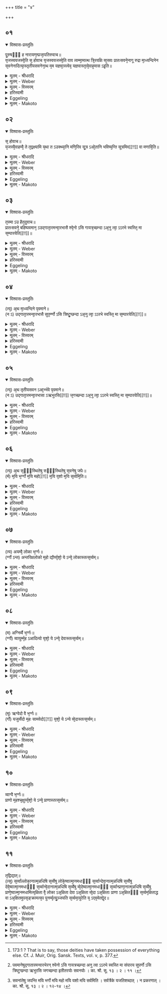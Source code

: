 +++
title = "४"

+++


##  ०१


<details open><summary>विश्वास-प्रस्तुतिः</summary>

पु᳘रुषᳫँ᳭ ह नारायण᳘म्प्रजा᳘पतिरुवाच॥  
य᳘जस्वयजस्वे᳘ति स᳘ होवाच य᳘जस्वयजस्वे᳘ति वाव त्वम्मा᳘मात्थ त्रि᳘रयक्षि व्व᳘सवः प्रातःसवने᳘नागू रुद्रा मा᳘ध्यन्दिनेन स᳘वनेनादित्या᳘स्तृतीयसवनेना᳘थ म᳘म यज्ञवा᳘स्त्वेव᳘ यज्ञवास्ता᳘वे᳘वाह᳘मास ऽइ᳘ति॥
</details>

<details><summary>मूलम् - श्रीधरादि</summary>

पु᳘रुषᳫँ᳭ ह नारायण᳘म्प्रजा᳘पतिरुवाच॥  
य᳘जस्वयजस्वे᳘ति स᳘ होवाच य᳘जस्वयजस्वे᳘ति वाव त्वम्मा᳘मात्थ त्रि᳘रयक्षि व्व᳘सवः प्रातःसवने᳘नागू रुद्रा मा᳘ध्यन्दिनेन स᳘वनेनादित्या᳘स्तृतीयसवनेना᳘थ म᳘म यज्ञवा᳘स्त्वेव᳘ यज्ञवास्ता᳘वे᳘वाह᳘मास ऽइ᳘ति॥
</details>

<details><summary>मूलम् - Weber</summary>

पु᳘रुषᳫं ह नारायणं᳘ प्रजा᳘पतिरुवाच ॥  
य᳘जस्व-यजस्वे᳘ति स᳘ होवाच य᳘जस्व-यजस्वे᳘ति वाव त्वं मा᳘मात्थ त्रि᳘रयक्षि व᳘सवः प्रातःसवने᳘नागू रुद्राः मा᳘ध्यन्दिनेन स᳘वनेनादित्या᳘स्तृतीयसवनेना᳘थ म᳘म यज्ञवाॗस्त्वेव᳘ यज्ञवास्ता᳘वेॗवाह᳘मासऽइ᳘ति ॥
</details>

<details><summary>मूलम् - विस्वरम्</summary>

पुरुषं ह नारायणं प्रजापतिरुवाच यजस्वयजस्वति । स होवाच । यजस्वयजस्वेति वाव त्वं मामात्थ । त्रिरयक्षि । वसवः प्रातःसवनेनागुः । रुद्रा माध्यंदिनेन सवनेन । आदित्यास्तृतीयसवनेन । अथ मम यज्ञवास्त्वेव । यज्ञवास्तावेवाहमास इति ॥ १ ॥ 
</details>

<details><summary>हरिस्वामी</summary>

'पुरुषं' ह अनेनापि ब्राह्मणेन संवत्सरसत्रे पवमानत्रये उद्गातुरन्वारम्भविधेयतावचनम् । संस्थासु च जपाः । तत्र च प्रजापतिरुवाचेति । 'अधिषि' अयक्षि । "डुधाञ् धारणपोषणयोः"- (धा. पा. जु. उ. १०) इत्यस्य धातोरनद्यतने भूते काले लुट् । हितवान् स्थापितवान् । सर्वमित्यर्थः । अक्षिताः अक्षीणाः ॥ १-११ ॥ 

इति श्रीमदाचार्यहरिस्वामिनः कृतौ माध्यन्दिनशतपथब्राह्मणभाष्ये द्वादशकांडे तृतीये ऽध्याये चतुर्थं ब्राह्मणम् ॥ १२ । ३ । ४ ॥ 
</details>

<details><summary>Eggeling</summary>

1. Prajāpati once upon a time spake unto Purusha

 Nārāyaṇa, 'Offer sacrifice! offer sacrifice!' He spake, 'Verily, thou sayest to me, "Offer sacrifice! offer sacrifice!" and thrice have I offered sacrifice: by the morning-service the Vasus went forth, by the midday-service the Rudras, and by the evening-service the Ādityas; now I have but the offering-place [^egg_498], and on the offering-place I am sitting.'

[^egg_498]: 173:1 ? That is to say, those deities have taken possession of everything else. Cf. J. Muir, Orig. Sansk. Texts, vol. v, p. 377.
</details>

<details><summary>मूलम् - Makoto</summary>

पु꣡रुषँ ह ना꣡रा꣡यणं꣡ प्रजा꣡पतिर् उवा꣡च ।॥  
य꣡जस्वयजस्वे꣡ति स꣡ होवा꣡च य꣡जस्वयजस्वे꣡ति वा꣡व꣡ त्वं꣡ मा꣡म् आ꣡त्थ त्रि꣡र् अयक्षि व꣡सवः प्रा꣡तःसवने꣡ना꣡गू रुद्राः꣡ मा꣡ध्यन्दिनेन स꣡वनेना꣡दित्या꣡स् तृतीयसवनेना꣡थ म꣡म यज्ञवा꣡स्त्व् ए᳙व꣡ यज्ञवा꣡स्ता꣡व् एवा᳙ह꣡म् आ꣡स इ꣡ति ॥॥
</details>


##  ०२


<details open><summary>विश्वास-प्रस्तुतिः</summary>

स᳘ होवाच॥  
य᳘जस्वै᳘वाहम्वै᳘ ते त᳘द्वक्ष्यामि य᳘था त ऽउक्थ्या᳘नि मणि᳘रिव सू᳘त्र ऽओ᳘तानि भविष्य᳘न्ति सूत्रमिव[[!!]] वा मणावि᳘ति॥
</details>

<details><summary>मूलम् - श्रीधरादि</summary>

स᳘ होवाच॥  
य᳘जस्वै᳘वाहम्वै᳘ ते त᳘द्वक्ष्यामि य᳘था त ऽउक्थ्या᳘नि मणि᳘रिव सू᳘त्र ऽओ᳘तानि भविष्य᳘न्ति सूत्रमिव[[!!]] वा मणावि᳘ति॥
</details>

<details><summary>मूलम् - Weber</summary>

स᳘ होवाच ॥  
य᳘जस्वैॗवाहं वै᳘ ते त᳘द्वक्ष्यामि य᳘था तऽउक्था᳘नि मणि᳘रिव सू᳘त्रऽओ᳘तानि भविष्य᳘न्ति सू᳘त्रमिव वा मणावि᳘ति ॥
</details>

<details><summary>मूलम् - विस्वरम्</summary>

स होवाच । यजस्वैव । अहं वै ते तद्वक्ष्यामि । यथा त उक्थ्यानि मणिरिव सूत्र ओतानि भविष्यन्ति । सूत्रमिव वा मणाविति ॥ २ ॥ 
</details>

<details><summary>हरिस्वामी</summary>

[व्याख्यानं प्रथमे]
</details>

<details><summary>Eggeling</summary>

2. He spake, 'Offer yet sacrifice! I will tell thee such a thing that thy hymns shall be strung as a pearl on a thread, or a thread through a pearl.'
</details>

<details><summary>मूलम् - Makoto</summary>

स꣡ होवा꣡च ।॥  
य꣡जस्वैवा᳙हं꣡ वै꣡ ते त꣡द् वक्ष्या꣡मि य꣡था꣡ त उक्था꣡नि मणि꣡र् इव सू꣡त्र ओ꣡ता꣡नि भविष्य꣡न्ति सू꣡त्रम् इव वा꣡ मणा꣡व् इ꣡ति ॥॥
</details>


##  ०३


<details open><summary>विश्वास-प्रस्तुतिः</summary>

त᳘स्मा ऽउ हैत᳘दुवाच॥  
प्रातःसवने᳘ बहिष्पवमान᳘ ऽउद्गाता᳘रमन्वा᳘रभासै श्ये᳘नो ऽसि गायत्र᳘च्छन्दा ऽअ᳘नु त्वा᳘ ऽऽरभे स्वस्ति᳘ मा स᳘म्पारयेति[[!!]]॥
</details>

<details><summary>मूलम् - श्रीधरादि</summary>

त᳘स्मा ऽउ हैत᳘दुवाच॥  
प्रातःसवने᳘ बहिष्पवमान᳘ ऽउद्गाता᳘रमन्वा᳘रभासै श्ये᳘नो ऽसि गायत्र᳘च्छन्दा ऽअ᳘नु त्वा᳘ ऽऽरभे स्वस्ति᳘ मा स᳘म्पारयेति[[!!]]॥
</details>

<details><summary>मूलम् - Weber</summary>

त᳘स्माऽउ हैत᳘दुवाच ॥  
प्रातःसवने᳘ बहिष्पवमान᳘ऽउद्गाता᳘रमन्वा᳘रभासै श्येॗनोऽसि गायत्र᳘छन्दा अ᳘नु त्वा᳘रभे स्वस्ति᳘ मा स᳘म्पारये᳟ति ॥
</details>

<details><summary>मूलम् - विस्वरम्</summary>

तस्मा उ हैतदुवाच । प्रातःसवने [^१_४१] बहिष्पवमान उद्गातारमन्वारभासै । **"श्येनो ऽसि गायत्रच्छन्दा अनु त्वा ऽऽरभे स्वस्ति मा संपारय"**- इति ॥ ३ ॥ 

[^१_४१]: पवमानेषूद्गातारमन्वारभेरन् श्येनो ऽसि गायत्रच्छन्दा अनु त्वा ऽऽरभे स्वस्ति मा संपारय सुपर्णो ऽसि त्रिष्टुप्छन्दा ऋभुरसि जगच्छन्दा इतीतरयोः सवनयोः । का. श्रौ. सू. १३ । २ । ११ । 
</details>

<details><summary>हरिस्वामी</summary>

[व्याख्यानं प्रथमे]
</details>

<details><summary>Eggeling</summary>

3. And he spake thus unto him, ‘At the (chanting of the) Bahishpavamāna, at the morning-service, thou shalt hold on to the Udgātr̥ from behind, saying, "Thou art a falcon formed of the Gāyatrī metre,--I hold on to thee: bear me unto well-being!"
</details>

<details><summary>मूलम् - Makoto</summary>

त꣡स्मा꣡ उ हैत꣡द् उवा꣡च ।॥  
प्रा꣡तःसवने꣡ बहिष्पवमा꣡न꣡ उद्गा꣡ता꣡रम् अन्वा꣡रभा꣡सै श्येनो᳙ ऽसि गा꣡यत्र꣡छन्दा꣡ अ꣡नु त्वा꣡रभे स्वस्ति꣡ मा꣡ स꣡म्पा꣡रये꣡ति ॥॥
</details>


##  ०४


<details open><summary>विश्वास-प्रस्तुतिः</summary>

(त्य᳘) अ᳘थ मा᳘ध्यन्दिने प᳘वमाने॥  
(न ऽ) उद्गाता᳘रमन्वा᳘रभासै सुप᳘र्ण्णो ऽसि त्रिष्टु᳘प्छन्दा ऽअ᳘नु त्वा᳘ ऽऽरभे स्वस्ति᳘ मा स᳘म्पारयेति[[!!]]॥
</details>

<details><summary>मूलम् - श्रीधरादि</summary>

(त्य᳘) अ᳘थ मा᳘ध्यन्दिने प᳘वमाने॥  
(न ऽ) उद्गाता᳘रमन्वा᳘रभासै सुप᳘र्ण्णो ऽसि त्रिष्टु᳘प्छन्दा ऽअ᳘नु त्वा᳘ ऽऽरभे स्वस्ति᳘ मा स᳘म्पारयेति[[!!]]॥
</details>

<details><summary>मूलम् - Weber</summary>

अ᳘थ मा᳘ध्यन्दिने प᳘वमाने ॥  
उद्गाता᳘रमन्वा᳘रभासै सुपॗर्णोऽसि त्रिष्टु᳘प्छन्दा अ᳘नु त्वा᳘रभे स्वस्ति᳘ मा स᳘म्पारये᳟ति ॥
</details>

<details><summary>मूलम् - विस्वरम्</summary>

अथ माध्यन्दिने पवमाने उद्गातारमन्वारभासै । **"सुपर्णो ऽसि त्रिष्टुप्छन्दा अनु त्वा ऽऽरभे स्वस्ति मा संपारय"**- इति ॥ ४ ॥ 
</details>

<details><summary>हरिस्वामी</summary>

[व्याख्यानं प्रथमे]
</details>

<details><summary>Eggeling</summary>

4. ‘And at the midday Pavamāna thou shalt hold on to the Udgātr̥ from behind, saying, "Thou art an eagle formed of the Trishṭubh metre,--I hold on to thee: bear me unto well-being! "
</details>

<details><summary>मूलम् - Makoto</summary>

अ꣡थ मा꣡ध्यन्दिने प꣡वमा꣡ने ।॥  
उद्गा꣡ता꣡रम् अन्वा꣡रभा꣡सै सुपर्णो᳙ ऽसि त्रिष्टु꣡प्छन्दा꣡ अ꣡नु त्वा꣡रभे स्वस्ति꣡ मा꣡ स꣡ या꣡रये꣡ति ॥॥
</details>


##  ०५


<details open><summary>विश्वास-प्रस्तुतिः</summary>

(त्य᳘) अ᳘थ तृतीयसवन ऽआ᳘र्भ्भवे प᳘वमाने॥  
(न ऽ) उद्गाता᳘रमन्वा᳘रभासा ऽऋभुरसि[[!!]] ज᳘गच्छन्दा ऽअ᳘नु त्वा᳘ ऽऽरभे स्वस्ति᳘ मा स᳘म्पारयेति[[!!]]॥
</details>

<details><summary>मूलम् - श्रीधरादि</summary>

(त्य᳘) अ᳘थ तृतीयसवन ऽआ᳘र्भ्भवे प᳘वमाने॥  
(न ऽ) उद्गाता᳘रमन्वा᳘रभासा ऽऋभुरसि[[!!]] ज᳘गच्छन्दा ऽअ᳘नु त्वा᳘ ऽऽरभे स्वस्ति᳘ मा स᳘म्पारयेति[[!!]]॥
</details>

<details><summary>मूलम् - Weber</summary>

अ᳘थ तृतीयसवनऽआ᳘र्भवे प᳘वमाने ॥  
उद्गाता᳘रमन्वा᳘रभासाऽऋभु᳘रसि ज᳘गच्छन्दा अ᳘नु त्वा᳘रभे स्वस्ति᳘ मा स᳘म्पारये᳟ति ॥
</details>

<details><summary>मूलम् - विस्वरम्</summary>

अथ तृतीयसवन आर्भवे पवमाने उद्गातारमन्वारभासै । **“ऋभुरसि जगच्छन्दा अनु त्वा ऽऽरभे स्वस्ति मा संपारय"**- इति ॥ ५ ॥ 
</details>

<details><summary>हरिस्वामी</summary>

[व्याख्यानं प्रथमे]
</details>

<details><summary>Eggeling</summary>

5. ‘And at the Ārbhava-pavamāna, at the evening-service, thou shalt hold on to the Udgātr̥ from behind, saying, "Thou art a R̥bhu formed of the Jagat metre,--I hold on to thee: bear me unto well-being!"
</details>

<details><summary>मूलम् - Makoto</summary>

अ꣡थ त्रितीयसवन꣡ आ꣡र्भवे प꣡वमा꣡ने ।॥  
उद्गा꣡ता꣡रम् अन्वा꣡रभा꣡सा꣡ ऋभु꣡र् असि ज꣡गच्छन्दा꣡ अ꣡नु त्वा꣡रभे स्वस्ति꣡ मा꣡ स꣡म्पा꣡रये꣡ति ॥॥
</details>


##  ०६


<details open><summary>विश्वास-प्रस्तुतिः</summary>

(त्य᳘) अ᳘थ स᳘ᳫँ᳘स्थितेषु सᳫँ᳭स्थितेषु स᳘वनेषु जपेः॥  
(र्म) म᳘यि भ᳘र्ग्गो म᳘यि महो[[!!]] म᳘यि य᳘शो म᳘यि स᳘र्व्वमि᳘ति॥
</details>

<details><summary>मूलम् - श्रीधरादि</summary>

(त्य᳘) अ᳘थ स᳘ᳫँ᳘स्थितेषु सᳫँ᳭स्थितेषु स᳘वनेषु जपेः॥  
(र्म) म᳘यि भ᳘र्ग्गो म᳘यि महो[[!!]] म᳘यि य᳘शो म᳘यि स᳘र्व्वमि᳘ति॥
</details>

<details><summary>मूलम् - Weber</summary>

अ᳘थ स᳘ᳫं᳘स्थितेषु-सᳫंस्थितेषु स᳘वनेषु जपेः ॥  
म᳘यि भ᳘र्गो म᳘यि म᳘हो म᳘यि य᳘शो म᳘यि स᳘र्वमि᳘ति ॥
</details>

<details><summary>मूलम् - विस्वरम्</summary>

अथ संस्थितेषु संस्थितेषु सवनेषु जपेः [^१_४२] । **"मयि भर्गो माये महो मयि यशो मयि सर्वम्"**- इति ॥ ६ ॥ 

[^१_४२]: सवनांतेषु जपन्ति मयि भर्गो मयि महो मयि यशो मयि सर्वमिति । सर्वत्रैके यजतिशब्दात् । न प्रकरणात् । का. श्रौ. सू. १३ । २ । १२-१४ । 
</details>

<details><summary>हरिस्वामी</summary>

[व्याख्यानं प्रथमे]
</details>

<details><summary>Eggeling</summary>

6. 'And at the close of each pressing thou shalt mutter, "In me be light, in me might, in me glory, in me everything!"'
</details>

<details><summary>मूलम् - Makoto</summary>

अ꣡थ सँ꣡स्थितेषुसँस्थितेषु स꣡वनेषु जपेः ।॥  
म꣡यि भ꣡र्गो म꣡यि महो꣡ म꣡यि य꣡शो म꣡यि स꣡र्वम् इ꣡ति ॥॥
</details>


##  ०७


<details open><summary>विश्वास-प्रस्तुतिः</summary>

(त्य) अयम्वै᳘ लोका भ᳘र्ग्गः॥  
(र्ग्गो ऽन्त) अन्तरिक्षलोको म᳘हो द्यौर्य्य᳘शो᳘ ये ऽन्ये᳘ लोकास्तत्स᳘र्व्वम्॥
</details>

<details><summary>मूलम् - श्रीधरादि</summary>

(त्य) अयम्वै᳘ लोका भ᳘र्ग्गः॥  
(र्ग्गो ऽन्त) अन्तरिक्षलोको म᳘हो द्यौर्य्य᳘शो᳘ ये ऽन्ये᳘ लोकास्तत्स᳘र्व्वम्॥
</details>

<details><summary>मूलम् - Weber</summary>

अयं वै᳘ लोका भ᳘र्गः ॥  
अन्तरिक्षलोको म᳘हो द्यौर्य᳘शोॗ येऽन्ये᳘ लोकास्तत्स᳘र्वम् ॥
</details>

<details><summary>मूलम् - विस्वरम्</summary>

अयं वै लोको भर्गः । अंतरिक्षलोको महः । द्यौर्यशः । ये ऽन्ये लोकास्तत्सर्वम् ॥ ७ ॥ 
</details>

<details><summary>हरिस्वामी</summary>

[व्याख्यानं प्रथमे]
</details>

<details><summary>Eggeling</summary>

7. Now light, indeed, is this (terrestrial) world, might the air-world, glory the heavens, and what other worlds there are, they are everything (else).
</details>

<details><summary>मूलम् - Makoto</summary>

अयं꣡ वै꣡ लोका꣡ भ꣡र्गः ।॥  
अन्तरिक्षलोको꣡ म꣡हो द्यौ꣡र् य꣡शो ये᳙ ऽन्ये꣡ लोका꣡स् त꣡त् स꣡र्वम् ॥॥
</details>


##  ०८


<details open><summary>विश्वास-प्रस्तुतिः</summary>

(म) अग्निर्व्वै भ᳘र्ग्गः॥  
(र्ग्गो) व्वायुर्म्म᳘ह ऽआदित्यो य᳘शो᳘ ये ऽन्ये᳘ देवास्तत्स᳘र्व्वम्॥
</details>

<details><summary>मूलम् - श्रीधरादि</summary>

(म) अग्निर्व्वै भ᳘र्ग्गः॥  
(र्ग्गो) व्वायुर्म्म᳘ह ऽआदित्यो य᳘शो᳘ ये ऽन्ये᳘ देवास्तत्स᳘र्व्वम्॥
</details>

<details><summary>मूलम् - Weber</summary>

अग्निर्वै भ᳘र्गः ॥  
वायुर्म᳘ह आदित्यो य᳘शोॗ येऽन्ये᳘ देवास्तत्स᳘र्वम् ॥
</details>

<details><summary>मूलम् - विस्वरम्</summary>

अग्निर्वै भर्गः । वायुर्महः । आदित्यो यशः । ये ऽन्ये देवास्तत्सर्वम् ॥ ८ ॥ 
</details>

<details><summary>हरिस्वामी</summary>

[व्याख्यानं प्रथमे]
</details>

<details><summary>Eggeling</summary>

8. And light, indeed, is Agni, might Vāyu (the

wind), glory Āditya (the sun), and what other gods there are they are everything.
</details>

<details><summary>मूलम् - Makoto</summary>

अग्नि꣡र् वै꣡ भ꣡र्गः ।॥  
वा꣡यु꣡र् म꣡ह आ꣡दित्यो꣡ य꣡शो ये᳙ ऽन्ये꣡ देवा꣡स् त꣡त् स꣡र्वम् ॥॥
</details>


##  ०९


<details open><summary>विश्वास-प्रस्तुतिः</summary>

(मृ) ऋग्वेदो वै भ᳘र्ग्गः॥  
(र्गो) यजुर्व्वेदो म᳘हः सामवेदो[[!!]] य᳘शो᳘ ये ऽन्ये व्वे᳘दास्तत्स᳘र्व्वम्॥
</details>

<details><summary>मूलम् - श्रीधरादि</summary>

(मृ) ऋग्वेदो वै भ᳘र्ग्गः॥  
(र्गो) यजुर्व्वेदो म᳘हः सामवेदो[[!!]] य᳘शो᳘ ये ऽन्ये व्वे᳘दास्तत्स᳘र्व्वम्॥
</details>

<details><summary>मूलम् - Weber</summary>

ऋग्वेदो वै भ᳘र्गः ॥  
यजुर्वेदो म᳘हः सा᳘मवेदो य᳘शोॗ येऽन्ये वे᳘दास्तत्स᳘र्वम् ॥
</details>

<details><summary>मूलम् - विस्वरम्</summary>

ऋग्वेदो वै भर्गः । यजुर्वेदो महः । सामवेदो यशः । ये ऽन्ये वेदास्तत्सर्वम् ॥ ९ ॥ 
</details>

<details><summary>हरिस्वामी</summary>

[व्याख्यानं प्रथमे]
</details>

<details><summary>Eggeling</summary>

9. And light, indeed, is the R̥g-veda, might the Yajur-vela, glory the Sāma-veda, and what other Vedas there are they are everything.
</details>

<details><summary>मूलम् - Makoto</summary>

ऋग्वेदो꣡ वै꣡ भ꣡र्गः ।॥  
यजुर्वेदो꣡ म꣡हः सा꣡मवेदो꣡ य꣡शो ये᳙ ऽन्ये꣡ वे꣡दा꣡स् त꣡त् स꣡र्वम् ॥॥
</details>


##  १०


<details open><summary>विश्वास-प्रस्तुतिः</summary>

व्वाग्वै भ᳘र्ग्गः॥  
प्राणो म᳘हश्च᳘क्षुर्य्य᳘शो᳘ ये ऽन्ये᳘ प्राणास्तत्स᳘र्व्वम्॥
</details>

<details><summary>मूलम् - श्रीधरादि</summary>

व्वाग्वै भ᳘र्ग्गः॥  
प्राणो म᳘हश्च᳘क्षुर्य्य᳘शो᳘ ये ऽन्ये᳘ प्राणास्तत्स᳘र्व्वम्॥
</details>

<details><summary>मूलम् - Weber</summary>

वाग्वै भ᳘र्गः ॥  
प्राणो म᳘हश्च᳘क्षुर्य᳘शोॗ येऽन्ये᳘ प्राणास्तत्स᳘र्वम् ॥
</details>

<details><summary>मूलम् - विस्वरम्</summary>

वाग्वै भर्गः । प्राणो महः । चक्षुर्यशः । ये ऽन्ये प्राणास्तत्सर्वम् ॥ १० ॥ 
</details>

<details><summary>हरिस्वामी</summary>

[व्याख्यानं प्रथमे]
</details>

<details><summary>Eggeling</summary>

10. And light, indeed, is speech, might the breath, glory the eye, and what other vital airs there are they are everything.
</details>

<details><summary>मूलम् - Makoto</summary>

वा꣡ग् वै꣡ भ꣡र्गः ।॥  
प्रा꣡णो꣡ म꣡हश् च꣡क्षुर् य꣡शो ये᳙ ऽन्ये꣡ प्रा꣡णा꣡स् त꣡त् स꣡र्वम् ॥॥
</details>


##  ११


<details open><summary>विश्वास-प्रस्तुतिः</summary>

त᳘द्विद्यात्॥  
(त्स᳘) स᳘र्व्वांल्लोका᳘नात्म᳘न्नधिषि स᳘र्व्वेषु लोके᳘ष्वात्मा᳘नमधाᳫँ᳭ स᳘र्व्वान्देवा᳘नात्म᳘न्नधिषि स᳘र्व्वेषु देवे᳘ष्वात्मा᳘नमधाᳫँ᳭ स᳘र्व्वान्वे᳘दानात्म᳘न्नधिषि स᳘र्व्वेषु व्वे᳘देष्वात्मा᳘नमधाᳫँ᳭ स᳘र्व्वान्प्राणा᳘नात्म᳘न्नधिषि स᳘र्व्वेषु प्राणे᳘ष्वात्मा᳘नमधामित्य᳘क्षिता वै᳘ लोका ऽअ᳘क्षिता देवा ऽअ᳘क्षिता व्वे᳘दा ऽअ᳘क्षिताः प्राणा ऽअ᳘क्षितᳫँ᳭ स᳘र्व्वम᳘क्षिताद्ध वा ऽअ᳘क्षितमुपस᳘ङ्क्रामत्य᳘प पुनर्म्मृत्यु᳘ञ्जयति स᳘र्व्वमा᳘युरेति य᳘ ऽएव᳘मेतद्वे᳘द॥
</details>

<details><summary>मूलम् - श्रीधरादि</summary>

त᳘द्विद्यात्॥  
(त्स᳘) स᳘र्व्वांल्लोका᳘नात्म᳘न्नधिषि स᳘र्व्वेषु लोके᳘ष्वात्मा᳘नमधाᳫँ᳭ स᳘र्व्वान्देवा᳘नात्म᳘न्नधिषि स᳘र्व्वेषु देवे᳘ष्वात्मा᳘नमधाᳫँ᳭ स᳘र्व्वान्वे᳘दानात्म᳘न्नधिषि स᳘र्व्वेषु व्वे᳘देष्वात्मा᳘नमधाᳫँ᳭ स᳘र्व्वान्प्राणा᳘नात्म᳘न्नधिषि स᳘र्व्वेषु प्राणे᳘ष्वात्मा᳘नमधामित्य᳘क्षिता वै᳘ लोका ऽअ᳘क्षिता देवा ऽअ᳘क्षिता व्वे᳘दा ऽअ᳘क्षिताः प्राणा ऽअ᳘क्षितᳫँ᳭ स᳘र्व्वम᳘क्षिताद्ध वा ऽअ᳘क्षितमुपस᳘ङ्क्रामत्य᳘प पुनर्म्मृत्यु᳘ञ्जयति स᳘र्व्वमा᳘युरेति य᳘ ऽएव᳘मेतद्वे᳘द॥
</details>

<details><summary>मूलम् - Weber</summary>

त᳘द्विद्यात् ॥  
स᳘र्वांलोका᳘नात्म᳘न्नधिषि स᳘र्वेषु लोके᳘ष्वात्मा᳘नमधाᳫं सर्वा᳘न्देवा᳘नात्म᳘न्नधिषि स᳘र्वेषु देवे᳘ष्वात्मा᳘नमधाᳫं स᳘र्वान्वे᳘दानात्म᳘न्नधिषि स᳘र्वेषु वे᳘देष्वात्मा᳘नमधाᳫं स᳘र्वान्प्राणा᳘नात्म᳘न्नधिषि स᳘र्वेषु प्राणे᳘ष्वात्मा᳘नमधामित्य᳘क्षिता वै᳘ लोका अ᳘क्षिता देवा अ᳘क्षिता वे᳘दा अ᳘क्षिताः प्राणा अ᳘क्षितᳫं स᳘र्वम᳘क्षिताद्ध वाऽअ᳘क्षितमुपसं᳘क्रामत्य᳘प पुनर्मृत्युं᳘ जयति स᳘र्वमा᳘युरेति य᳘ एव᳘मेतद्वे᳘द ॥ १ [३.४.] ॥
</details>

<details><summary>मूलम् - विस्वरम्</summary>

तद्विद्यात् सर्वान् लोकानात्मन्नधिषि । सर्वेषु लोकेषु आत्मानमधाम् । सर्वान् वेदान् आत्मन्नधिषि सर्वेषु वेदेष्वात्मानमधाम् । सर्वान् प्राणानात्मन्नधिषि । सर्वेषु प्राणेष्वात्मानमधामिति । अक्षिता वै लोकाः । अक्षिता देवाः । अक्षिता वेदाः । अक्षिताः प्राणाः । अक्षितं सर्वम् । अक्षिताद्ध वा अक्षितमुपसंक्रामति । अप पुनर्मृत्युं जयति । सर्वमायुरेति । य एवमेतद्वेद ॥ ११ ॥ 
</details>

<details><summary>हरिस्वामी</summary>

[व्याख्यानं प्रथमे]
</details>

<details><summary>Eggeling</summary>

11. Let him know this:--'All the worlds have I placed within mine own self, and mine own self have I placed within all the worlds; all the gods have I placed within mine own self, and mine own self have I placed within all the gods; all the Vedas have I placed within mine own self, and mine own self have I placed within all the Vedas; all the vital airs have I placed within mine own self, and mine own self have I placed within the vital airs.' For imperishable, indeed, are the worlds, imperishable the gods, imperishable the Vedas, imperishable the vital airs, imperishable is the All: and, verily, whosoever thus knows this, passes from the imperishable unto the imperishable, conquers recurrent death, and attains the full measure of life.
</details>

<details><summary>मूलम् - Makoto</summary>

त꣡द् विद्या꣡त् ।॥  
स꣡र्वां꣡ लोका꣡न् आ꣡त्म꣡न्न् अधिषि स꣡र्वेषु लोके꣡ष्व् आ꣡त्मा꣡नम् अधाँ꣡ सर्वा꣡न् देवा꣡न् आ꣡त्म꣡न्न् अधिषि स꣡र्वेषु देवे꣡ष्व् आ꣡त्मा꣡नम् अधाँ꣡ स꣡र्वा꣡न् वे꣡दा꣡न् आ꣡त्म꣡न्न् अधिषि स꣡र्वेषु वे꣡देष्व् आ꣡त्मा꣡नम् अधाँ꣡ स꣡र्वा꣡न् प्रा꣡णा꣡न् आ꣡त्म꣡न्न् अधिषि स꣡र्वेषु प्रा꣡णे꣡ष्व् आ꣡त्मा꣡नम् अधा꣡म् इ꣡त्य् अ꣡क्षिता꣡ वै꣡ लोका꣡ अ꣡क्षिता꣡ देवा꣡ अ꣡क्षिता꣡ वे꣡दा꣡ अ꣡क्षिताः꣡ प्रा꣡णा꣡ अ꣡क्षितँ स꣡र्वम् अ꣡क्षिता꣡द् ध वा꣡ अ꣡क्षितम् उपसं꣡क्रा꣡मत्य् अ꣡प पुनर्मृत्युं꣡ जयति स꣡र्वम् आ꣡युर् एति य꣡ एव꣡म् एत꣡द् वे꣡द ॥॥
</details>

